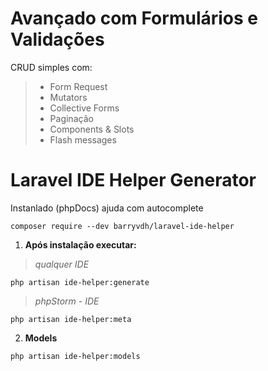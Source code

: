# Avançado com Formulários e Validações
CRUD simples com:
> - Form Request
> - Mutators
> - Collective Forms
> - Paginação
> - Components & Slots
> - Flash messages

# Laravel IDE Helper Generator
Instanlado (phpDocs) ajuda com autocomplete

`composer require --dev barryvdh/laravel-ide-helper`

1. **Após instalação executar:**

>*qualquer IDE*

`php artisan ide-helper:generate`

>*phpStorm - IDE*

`php artisan ide-helper:meta`

2. **Models**

`php artisan ide-helper:models`
